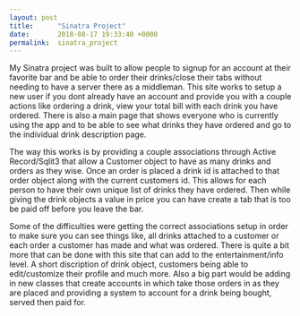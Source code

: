 ```yaml
---
layout: post
title:      "Sinatra Project"
date:       2018-08-17 19:33:40 +0000
permalink:  sinatra_project
---
```



My Sinatra project was built to allow people to signup for an account at their favorite bar and be able to order their drinks/close their tabs without needing to have a server there as a middleman. This site works to setup a new user if you dont already have an account and provide you with a couple actions like ordering a drink, view your total bill with each drink you have ordered. There is also a main page that shows everyone who is currently using the app and to be able to see what drinks they have ordered and go to the individual drink description page.

The way this works is by providing a couple associations through Active Record/Sqlit3 that allow a Customer object to have as many drinks and orders as they wise. Once an order is placed a drink id is attached to that order object along with the current customers id. This allows for each person to have their own unique list of drinks they have ordered. Then while giving the drink objects a value in price you can have create a tab that is too be paid off before you leave the bar.

Some of the difficulties were getting the correct associations setup in order to make sure you can see things like, all drinks attached to a customer or each order a customer has made and what was ordered. There is quite a bit more that can be done with this site that can add to the entertainment/info level. A short discription of drink object, customers being able to edit/customize their profile and much more. Also a big part would be adding in new classes that create accounts in which take those orders in as they are placed and providing a system to account for a drink being bought, served then paid for.
